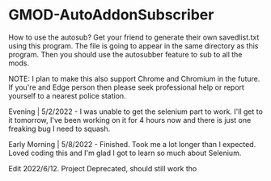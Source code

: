 # GMOD-AutoAddonSubscriber
How to use the autosub?
Get your friend to generate their own savedlist.txt using this program. The file is going to appear in the same directory as this program. 
Then you should use the autosubber feature to sub to all the mods.

NOTE: I plan to make this also support Chrome and Chromium in the future. If you're and Edge person then please seek professional help or report yourself to a nearest police station.

Evening | 5/2/2022 - I was unable to get the selenium part to work. I'll get to it tomorrow, I've been working on it for 4 hours now and there is just one freaking bug I need to squash.

Early Morning | 5/8/2022 - Finished. Took me a lot longer than I expected. Loved coding this and I'm glad I got to learn so much about Selenium.

Edit 2022/6/12. Project Deprecated, should still work tho
